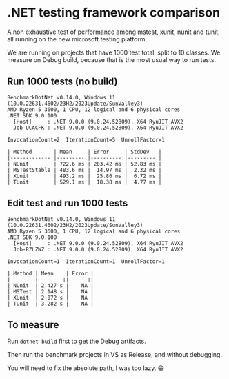 # .NET testing framework comparison

A non exhaustive test of performance among mstest, xunit, nunit and tunit, all running on the new microsoft.testing.platform. 

We are running on projects that have 1000 test total, split to 10 classes. We measure on Debug build, because that is the most usual way to run tests.

## Run 1000 tests (no build)

```
BenchmarkDotNet v0.14.0, Windows 11 (10.0.22631.4602/23H2/2023Update/SunValley3)
AMD Ryzen 5 3600, 1 CPU, 12 logical and 6 physical cores
.NET SDK 9.0.100
  [Host]     : .NET 9.0.0 (9.0.24.52809), X64 RyuJIT AVX2
  Job-UCACFK : .NET 9.0.0 (9.0.24.52809), X64 RyuJIT AVX2

InvocationCount=2  IterationCount=5  UnrollFactor=1

| Method       | Mean     | Error     | StdDev   |
|------------- |---------:|----------:|---------:|
| NUnit        | 722.6 ms | 203.42 ms | 52.83 ms |
| MSTestStable | 483.6 ms |  14.97 ms |  2.32 ms |
| XUnit        | 493.2 ms |  25.86 ms |  6.72 ms |
| TUnit        | 529.1 ms |  18.38 ms |  4.77 ms |
```

## Edit test and run 1000 tests

```
BenchmarkDotNet v0.14.0, Windows 11 (10.0.22631.4602/23H2/2023Update/SunValley3)
AMD Ryzen 5 3600, 1 CPU, 12 logical and 6 physical cores
.NET SDK 9.0.100
  [Host]     : .NET 9.0.0 (9.0.24.52809), X64 RyuJIT AVX2
  Job-RZLZWZ : .NET 9.0.0 (9.0.24.52809), X64 RyuJIT AVX2

InvocationCount=1  IterationCount=1  UnrollFactor=1

| Method | Mean    | Error |
|------- |--------:|------:|
| NUnit  | 2.427 s |    NA |
| MSTest | 2.148 s |    NA |
| XUnit  | 2.072 s |    NA |
| TUnit  | 3.282 s |    NA |
```


## To measure

Run `dotnet build` first to get the Debug artifacts.

Then run the benchmark projects in VS as Release, and without debugging.

You will need to fix the absolute path, I was too lazy. 😁
